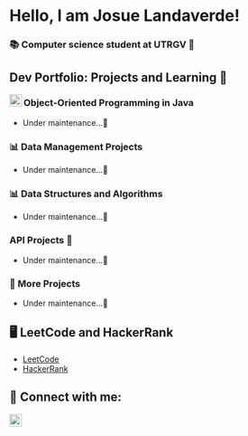 <h1>Hello, I am Josue Landaverde!</h1>

<h3>📚 Computer science student at UTRGV 🤠</h3>

<h2>Dev Portfolio:  Projects and Learning 📕</h2>

<img align="left" width="22px" src="https://upload.wikimedia.org/wikipedia/en/thumb/3/30/Java_programming_language_logo.svg/300px-Java_programming_language_logo.svg.png" />
<h3>Object-Oriented Programming in Java</h3>
<ul>  
 <li><a>Under maintenance...🐢</a></li>
</ul>
 
<h3>📊 Data Management Projects</h3>
<ul>
  <li><a>Under maintenance...🐢</a></li>
</ul>

<h3>📊 Data Structures and Algorithms</h3>
<ul>
  <li><a>Under maintenance...🐢</a></li>
</ul>

<h3>API Projects 📡</h3>
<ul>
<li><a>Under maintenance...🐢</a></li>
</ul>

<h3>🔨 More Projects</h3>
<ul>
  <li><a>Under maintenance...🐢</a></li>
</ul>

<h2>🖥️ LeetCode and HackerRank</h2>
<ul>
  <li><a href="https://github.com/jlndvr/LeetCode">LeetCode</a></li>
  <li><a href="https://github.com/jlndvr/HackerRank">HackerRank</a></li>
</ul>

<h2>🤳 Connect with me:</h2>
<p>
  <a href="https://www.linkedin.com/in/jlndvr">
    <img align="left" width="22px" src="https://upload.wikimedia.org/wikipedia/commons/c/ca/LinkedIn_logo_initials.png" alt="LinkedIn logo"/>
  </a>
</p>
